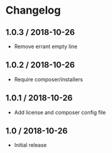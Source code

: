 # Changelog

## 1.0.3 / 2018-10-26

- Remove errant empty line

## 1.0.2 / 2018-10-26

- Require composer/installers

## 1.0.1 / 2018-10-26

- Add license and composer config file

## 1.0 / 2018-10-26

- Initial release
